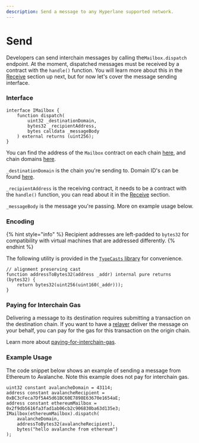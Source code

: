 ```yaml
---
description: Send a message to any Hyperlane supported network.
---
```


# Send

Developers can send interchain messages by calling the`Mailbox.dispatch` endpoint. At the moment, dispatched messages must be received by a contract with the `handle()` function. You will learn more about this in the [Receive](receive.md) section up next, but for now let's cover the message sending interface.

### Interface

```solidity
interface IMailbox {
    function dispatch(
        uint32 _destinationDomain,
        bytes32 _recipientAddress,
        bytes calldata _messageBody
    ) external returns (uint256);
}
```

You can find the address of the `Mailbox` contract on each chain [here](../../resources/addresses.md), and chain domains [here](../../resources/domains.md).

`_destinationDomain` is the chain you're sending to. Domain ID's can be found [here](../../resources/domains.md).

`_recipientAddress` is the receiving contract, it needs to be a contract with the `handle()` function, you can read about it in the [Receive](receive.md) section.

`_messageBody` is the message you're passing. More on example usage below.

### Encoding

{% hint style="info" %}
Recipient addresses are left-padded to `bytes32` for compatibility with virtual machines that are addressed differently.&#x20;
{% endhint %}

The following utility is provided in the [`TypeCasts` library](https://github.com/hyperlane-xyz/hyperlane-monorepo/blob/main/solidity/contracts/libs/TypeCasts.sol) for convenience.

```solidity
// alignment preserving cast
function addressToBytes32(address _addr) internal pure returns (bytes32) {
    return bytes32(uint256(uint160(_addr)));
}
```

### Paying for Interchain Gas

Delivering a message to its destination requires submitting a transaction on the destination chain. If you want to have a [relayer](../../protocol/agents/relayer.md) deliver the message on your behalf, you can pay for the gas for this transaction on the origin chain.

Learn more about [paying-for-interchain-gas](../../build-with-hyperlane/guides/developers/paying-for-interchain-gas/ "mention").

### Example Usage

The code snippet below shows an example of sending a message from Ethereum to Avalanche. Note this example does not pay for interchain gas.

```solidity
uint32 constant avalancheDomain = 43114;
address constant avalancheRecipient = 0xBC3cFeca7Df5A45d61BC60E7898E63670e1654aE;
address constant ethereumMailbox = 0x2f9db5616fa3fad1ab06cb2c906830ba63d135e3;
IMailbox(ethereumMailbox).dispatch(
    avalancheDomain,
    addressToBytes32(avalancheRecipient),
    bytes("hello avalanche from ethereum")
);
```
